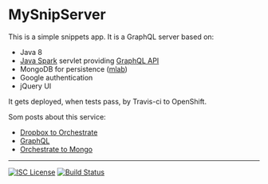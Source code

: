 # MySnipServer

This is a simple snippets app. It is a GraphQL server based on:

- Java 8
- [Java Spark](http://sparkjava.com/) servlet providing [GraphQL API](http://graphql.org/)
- MongoDB for persistence ([mlab](https://mlab.com))
- Google authentication
- jQuery UI

It gets deployed, when tests pass, by Travis-ci to OpenShift.

Som posts about this service:
 - [Dropbox to Orchestrate](https://nwillc.wordpress.com/2015/10/30/from-dropbox-to-orchestrate/)
 - [GraphQL](https://nwillc.wordpress.com/2016/10/13/graphql-java-server-javascript-client/)
 - [Orchestrate to Mongo](https://nwillc.wordpress.com/2016/11/19/orchestrate-to-mongodb/)

-----
[![ISC License](http://shields-nwillc.rhcloud.com/shield/tldrlegal?package=ISC)](http://shields-nwillc.rhcloud.com/homepage/tldrlegal?package=ISC)
[![Build Status](http://shields-nwillc.rhcloud.com/shield/travis-ci?path=nwillc&package=mysnipserver)](http://shields-nwillc.rhcloud.com/homepage/travis-ci?path=nwillc&package=mysnipserver)
